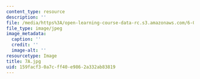 ```yaml
---
content_type: resource
description: ''
file: /media/https%3A/open-learning-course-data-rc.s3.amazonaws.com/6-001-structure-and-interpretation-of-computer-programs-spring-2005/159facf30a7cff40e9862a332ab83819_7A.jpg
file_type: image/jpeg
image_metadata:
  caption: ''
  credit: ''
  image-alt: ''
resourcetype: Image
title: 7A.jpg
uid: 159facf3-0a7c-ff40-e986-2a332ab83819
---
```

